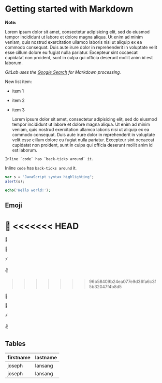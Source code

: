 # Getting started with Markdown

**Note:**

Lorem ipsum dolor sit amet, consectetur adipisicing elit, sed do eiusmod
tempor incididunt ut labore et dolore magna aliqua. Ut enim ad minim veniam,
quis nostrud exercitation ullamco laboris nisi ut aliquip ex ea commodo
consequat. Duis aute irure dolor in reprehenderit in voluptate velit esse
cillum dolore eu fugiat nulla pariatur. Excepteur sint occaecat cupidatat non
proident, sunt in culpa qui officia deserunt mollit anim id est laborum.

_GitLab uses the [Google Search](https://google.com) for Markdown processing._

New list item:

- item 1
- item 2
- item 3

	Lorem ipsum dolor sit amet, consectetur adipisicing elit, sed do eiusmod
	tempor incididunt ut labore et dolore magna aliqua. Ut enim ad minim veniam,
	quis nostrud exercitation ullamco laboris nisi ut aliquip ex ea commodo
	consequat. Duis aute irure dolor in reprehenderit in voluptate velit esse
	cillum dolore eu fugiat nulla pariatur. Excepteur sint occaecat cupidatat non
	proident, sunt in culpa qui officia deserunt mollit anim id est laborum.

```no-highlight
Inline `code` has `back-ticks around` it.
```
Inline `code` has `back-ticks around` it.

```javascript
var s = "JavaScript syntax highlighting";
alert(s);
```

```php
echo('Hello world!');
```

## Emoji

:monkey:
<<<<<<< HEAD
=======

:star2:

:speech_balloon:

:zap:

:v:
>>>>>>> 96b58409b24ea077e9d36fa6c315b32047f4b8d5

:star2:

:speech_balloon:

:zap:

:v:

## Tables

| firstname | lastname |
|:----------|:---------|
| joseph    | lansang  |
| joseph    | lansang  |